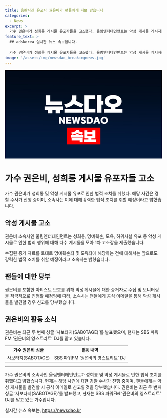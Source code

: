 ```yaml
---
title: 음란사진 유포자 권은비가 팬들에게 제보 받습니다
categories:
  - News
excerpt: >
  가수 권은비가 성희롱 게시물 유포자들을 고소했다. 울림엔터테인먼트는 악성 게시물 게시자들에 대해 법적 조치를 취할 것을 밝히고, 앞으로도 아티스트의 보호를 위해 적극적인 조치를 취할 예정이라고 전했다. 또한, 팬들에게 악성 게시물을 발견할 경우 공식 이메일로 제보할 것을 요청했다. 현재는 SBS 파워FM에서 DJ로 활동 중이며, 최근에는 두 번째 싱글 사보타지(SABOTAGE)를 발표했다.
feature_text: >
  ## adskorea 실시간 뉴스 속보입니다.

  가수 권은비가 성희롱 게시물 유포자들을 고소했다. 울림엔터테인먼트는 악성 게시물 게시자들에 대해 법적 조치를 취할 것을 밝히고, 앞으로도 아티스트의 보호를 위해 적극적인 조치를 취할 예정이라고 전했다. 또한, 팬들에게 악성 게시물을 발견할 경우 공식 이메일로 제보할 것을 요청했다. 현재는 SBS 파워FM에서 DJ로 활동 중이며, 최근에는 두 번째 싱글 사보타지(SABOTAGE)를 발표했다.
image: '/assets/img/newsdao_breakingnews.jpg'
---
```


<p><img src="/assets/img/newsdao_breakingnews.jpg" alt="adskorea 속보" /></p>

<h1>가수 권은비, 성희롱 게시물 유포자들 고소</h1>

<p>가수 권은비가 성희롱 및 악성 게시물 유포로 인한 법적 조치를 취했다. 해당 사건은 경찰 수사가 진행 중이며, 소속사는 이에 대해 강력한 법적 조치를 취할 예정이라고 밝혔습니다.</p>

<h2>악성 게시물 고소</h2>

<p data-ke-size="size16">권은비 소속사인 울림엔터테인먼트는 성희롱, 명예훼손, 모욕, 허위사실 유포 등 악성 게시물로 인한 범죄 행위에 대해 다수 게시물을 모아 1차 고소장을 제출했습니다.</p>

<p data-ke-size="size16">수집된 증거 자료를 토대로 명예훼손죄 및 모욕죄에 해당하는 건에 대해서는 앞으로도 강력한 법적 조치를 취할 예정이라고 소속사는 밝혔습니다.</p>

<h2>팬들에 대한 당부</h2>

<p data-ke-size="size16">권은비를 포함한 아티스트 보호를 위해 악성 게시물에 대한 증거자료 수집 및 모니터링을 적극적으로 진행할 예정임에 따라, 소속사는 팬들에게 공식 이메일을 통해 악성 게시물을 발견할 경우 신고를 당부했습니다.</p>

<h2>권은비의 활동 소식</h2>

<p data-ke-size="size16">권은비는 최근 두 번째 싱글 ‘사보타지(SABOTAGE)’를 발표했으며, 현재는 SBS 파워FM ‘권은비의 영스트리트’ DJ를 맡고 있습니다.</p>

<table>
  <tr>
    <td style="text-align: center; height: 17px;"><b>가수 권은비 싱글</b></td>
    <td style="text-align: center; height: 17px;"><b>활동 내역</b></td>
  </tr>
  <tr>
    <td style="text-align: center; height: 17px;">사보타지(SABOTAGE)</td>
    <td style="text-align: center; height: 17px;">SBS 파워FM ‘권은비의 영스트리트’ DJ</td>
  </tr>
</table>

<hr>

<p>가수 권은비의 소속사인 울림엔터테인먼트가 성희롱 및 악성 게시물로 인한 법적 조치를 취했다고 밝혔습니다. 현재는 해당 사건에 대한 경찰 수사가 진행 중이며, 팬들에게는 악성 게시물을 발견할 시 공식 이메일로 신고할 것을 당부했습니다. 권은비는 최근 두 번째 싱글 ‘사보타지(SABOTAGE)’를 발표했고, 현재는 SBS 파워FM ‘권은비의 영스트리트’ DJ를 맡고 있는 가수입니다.</p>
실시간 뉴스 속보는, <a href="https://newsdao.kr" rel="dofollow">https://newsdao.kr</a>


